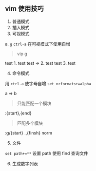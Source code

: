 vim 使用技巧
---

1. 普通模式
2. 插入模式
3. 可视模式

a. `g` `ctrl-a` 在可视模式下使用自增

> vip g<c-a>

test        1. test
test   =>   2. test
test        3. test

4. 命令模式


用 `ctrl-a` 使字母自增
`set nrformats+=alpha`

a => b

> 只能匹配一个模块

:{start},{end}

> 匹配多个模块

:g/{start} .,{finsh} norm

5. 文件

`set path+=**`
设置 path 使用 find 查询文件

6. 生成数字列表
